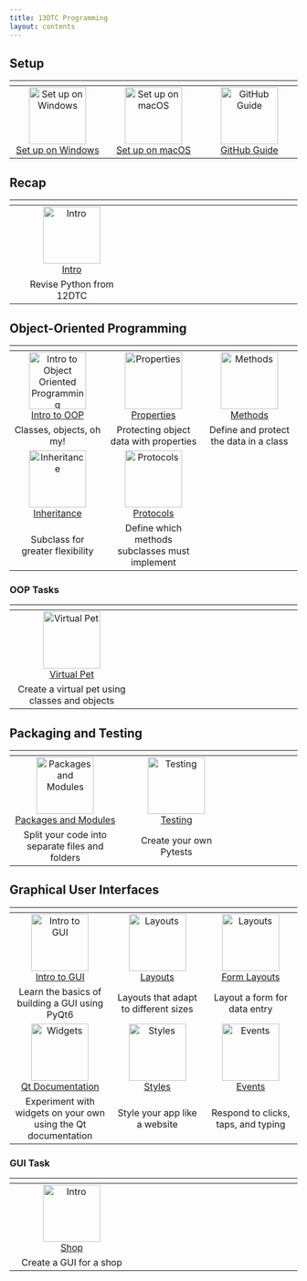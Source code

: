 ```yaml
---
title: 13DTC Programming
layout: contents
---
```


## Setup

| <img width=500 /> | <img width=500 /> | <img width=500 /> |
| :--: | :-: | :-: |
| <a href="/classroom/setup-windows"><image src="/img/setup.svg" title="Set up on Windows" width=100><br>Set up on Windows | <a href="/classroom/setup-macos"><image src="/img/setup.svg" title="Set up on macOS" width=100><br>Set up on macOS | <a href="/classroom/github"><image src="/img/github.svg" title="GitHub Guide" width=100><br>GitHub Guide |

## Recap

| <img width=500 /> | <img width=500 /> | <img width=500 /> |
| :-: | :-: | :-: |
| <a href="intro"><image src="img/programming.svg" title="Intro" width=100><br>Intro |
| Revise Python from 12DTC |

## Object-Oriented Programming

| <img width=500 /> | <img width=500 /> | <img width=500 /> |
| :-: | :-: | :-: |
| <a href="oop"><image src="img/oop.svg" title="Intro to Object Oriented Programming" width=100><br>Intro to OOP | <a href="properties"><image src="img/properties.svg" title="Properties" width=100><br>Properties | <a href="methods"><image src="img/methods.svg" title="Methods" width=100><br>Methods |
| Classes, objects, oh my! | Protecting object data with properties | Define and protect the data in a class |
| <a href="inheritance"><image src="img/inheritance.svg" title="Inheritance" width=100><br>Inheritance | <a href="protocols"><image src="img/protocols.svg" title="Protocols" width=100><br>Protocols |
| Subclass for greater flexibility | Define which methods subclasses must implement |

### OOP Tasks

| <img width=500 /> | <img width=500 /> | <img width=500 /> |
| :-: | :-: | :-: |
| <a href="virtual-pet"><image src="img/virtual-pet.svg" title="Virtual Pet" width=100><br>Virtual Pet |
| Create a virtual pet using classes and objects |

## Packaging and Testing

| <img width=500 /> | <img width=500 /> | <img width=500 /> |
| :-: | :-: | :-: |
| <a href="packages"><image src="img/packages.svg" title="Packages and Modules" width=100><br>Packages and Modules | <a href="testing"><image src="img/testing.svg" title="Testing" width=100><br>Testing |
| Split your code into separate files and folders | Create your own Pytests |

## Graphical User Interfaces

| <img width=500 /> | <img width=500 /> | <img width=500 /> |
| :-: | :-: | :-: |
| <a href="gui"><image src="img/gui.svg" title="Intro to GUI" width=100><br>Intro to GUI | <a href="layouts"><image src="img/layouts.svg" title="Layouts" width=100><br>Layouts | <a href="form"><image src="img/form.svg" title="Layouts" width=100><br>Form Layouts |
| Learn the basics of building a GUI using PyQt6 | Layouts that adapt to different sizes | Layout a form for data entry |
| <a href="https://matuadoc.co.nz/docs/graphical-user-interfaces/widgets/other-widgets/"><image src="img/widgets.svg" title="Widgets" width=100><br>Qt Documentation | <a href="https://matuadoc.co.nz/docs/graphical-user-interfaces/widgets/customising-widget-appearance/"><image src="img/styles.svg" title="Styles" width=100><br>Styles | <a href="https://matuadoc.co.nz/docs/graphical-user-interfaces/events/introduction-to-slots-and-signals/"><image src="img/events.svg" title="Events" width=100><br>Events |
| Experiment with widgets on your own using the Qt documentation | Style your app like a website | Respond to clicks, taps, and typing

### GUI Task

| <img width=500 /> | <img width=500 /> | <img width=500 /> |
| :-: | :-: | :-: |
| <a href="shop"><image src="img/shop.svg" title="Intro" width=100><br>Shop |
| Create a GUI for a shop |